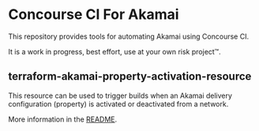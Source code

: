 # Concourse CI For Akamai

This repository provides tools for automating Akamai using Concourse CI.

It is a work in progress, best effort, use at your own risk project™.

## terraform-akamai-property-activation-resource

This resource can be used to trigger builds when an Akamai delivery configuration (property) is activated or deactivated from a network.

More information in the [README](property-activation-resource/README.md).